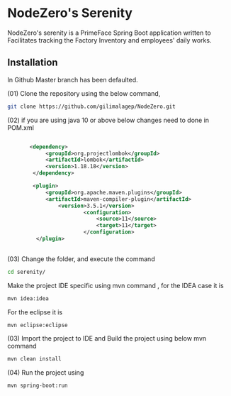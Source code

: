 # NodeZero's Serenity

NodeZero's serenity is a PrimeFace Spring Boot application written to Facilitates tracking the Factory Inventory and employees' daily works.

## Installation

In Github Master branch has been defaulted.

(01) Clone the repository using the below command,

```bash
git clone https://github.com/gilimalagep/NodeZero.git
```
(02) if you are using java 10 or above below changes need to done in POM.xml
```xml

       <dependency>
		    <groupId>org.projectlombok</groupId>
		    <artifactId>lombok</artifactId>
		    <version>1.18.18</version>
		</dependency>

		<plugin>
			<groupId>org.apache.maven.plugins</groupId>
			<artifactId>maven-compiler-plugin</artifactId>
				<version>3.5.1</version>
						<configuration>
							<source>11</source>
							<target>11</target>
						</configuration>
		 </plugin>
		
```



(03) Change the folder, and execute the command 
```bash 
cd serenity/
```
Make the project IDE specific using mvn command , 
for the IDEA case it is 
```bash
mvn idea:idea
```  
For the eclipse it is 
```bash
mvn eclipse:eclipse
```  

(03) Import the project to IDE and  Build the project using below mvn command
```bash
mvn clean install
``` 
(04) Run the project using


```bash
mvn spring-boot:run

```
